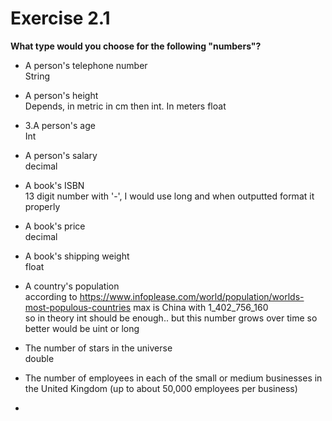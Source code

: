 # Exercise 2.1
**What type would you choose for the following "numbers"?**
- A person's telephone number  
String
- A person's height  
Depends, in metric in cm then int. In meters float
- 3.A person's age  
Int
- A person's salary  
decimal  
- A book's ISBN  
13 digit number with '-', I would use long and when outputted format it properly  
- A book's price  
decimal  
- A book's shipping weight  
float  
- A country's population  
according to https://www.infoplease.com/world/population/worlds-most-populous-countries max is China with 1_402_756_160  
so in theory int should be enough.. but this number grows over time so better would be uint or long

- The number of stars in the universe  
double

- The number of employees in each of the small or medium businesses in the United Kingdom (up to about 50,000 employees per business)  
- 
